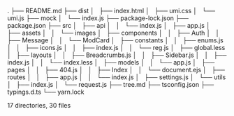 .
├── README.md
├── dist
│   ├── index.html
│   ├── umi.css
│   └── umi.js
├── mock
│   └── index.js
├── package-lock.json
├── package.json
├── src
│   ├── api
│   │   └── index.js
│   ├── app.js
│   ├── assets
│   │   └── images
│   ├── components
│   │   ├── Auth
│   │   ├── Message
│   │   └── ModCard
│   ├── constants
│   │   ├── enums.js
│   │   ├── icons.js
│   │   ├── index.js
│   │   └── reg.js
│   ├── global.less
│   ├── layouts
│   │   ├── Breadcrumbs.js
│   │   ├── Sidebar.js
│   │   ├── index.js
│   │   └── index.less
│   ├── models
│   │   └── app.js
│   ├── pages
│   │   ├── 404.js
│   │   ├── Index
│   │   └── document.ejs
│   ├── routes
│   │   ├── app.js
│   │   └── index.js
│   ├── settings.js
│   └── utils
│       ├── index.js
│       └── request.js
├── tree.md
├── tsconfig.json
├── typings.d.ts
└── yarn.lock

17 directories, 30 files
